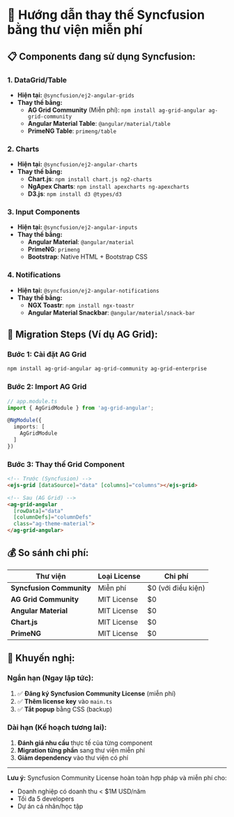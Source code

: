 # 🔄 Hướng dẫn thay thế Syncfusion bằng thư viện miễn phí

## 📋 **Components đang sử dụng Syncfusion:**

### **1. DataGrid/Table**
- **Hiện tại:** `@syncfusion/ej2-angular-grids`
- **Thay thế bằng:** 
  - **AG Grid Community** (Miễn phí): `npm install ag-grid-angular ag-grid-community`
  - **Angular Material Table**: `@angular/material/table`
  - **PrimeNG Table**: `primeng/table`

### **2. Charts**
- **Hiện tại:** `@syncfusion/ej2-angular-charts`
- **Thay thế bằng:**
  - **Chart.js**: `npm install chart.js ng2-charts`
  - **NgApex Charts**: `npm install apexcharts ng-apexcharts`
  - **D3.js**: `npm install d3 @types/d3`

### **3. Input Components**
- **Hiện tại:** `@syncfusion/ej2-angular-inputs`
- **Thay thế bằng:**
  - **Angular Material**: `@angular/material`
  - **PrimeNG**: `primeng`
  - **Bootstrap**: Native HTML + Bootstrap CSS

### **4. Notifications**
- **Hiện tại:** `@syncfusion/ej2-angular-notifications`
- **Thay thế bằng:**
  - **NGX Toastr**: `npm install ngx-toastr`
  - **Angular Material Snackbar**: `@angular/material/snack-bar`

## 🚀 **Migration Steps (Ví dụ AG Grid):**

### **Bước 1: Cài đặt AG Grid**
```bash
npm install ag-grid-angular ag-grid-community ag-grid-enterprise
```

### **Bước 2: Import AG Grid**
```typescript
// app.module.ts
import { AgGridModule } from 'ag-grid-angular';

@NgModule({
  imports: [
    AgGridModule
  ]
})
```

### **Bước 3: Thay thế Grid Component**
```html
<!-- Trước (Syncfusion) -->
<ejs-grid [dataSource]="data" [columns]="columns"></ejs-grid>

<!-- Sau (AG Grid) -->
<ag-grid-angular 
  [rowData]="data" 
  [columnDefs]="columnDefs"
  class="ag-theme-material">
</ag-grid-angular>
```

## 💰 **So sánh chi phí:**

| Thư viện | Loại License | Chi phí |
|----------|-------------|---------|
| **Syncfusion Community** | Miễn phí | $0 (với điều kiện) |
| **AG Grid Community** | MIT License | $0 |
| **Angular Material** | MIT License | $0 |
| **Chart.js** | MIT License | $0 |
| **PrimeNG** | MIT License | $0 |

## 🎯 **Khuyến nghị:**

### **Ngắn hạn (Ngay lập tức):**
1. ✅ **Đăng ký Syncfusion Community License** (miễn phí)
2. ✅ **Thêm license key** vào `main.ts`
3. ✅ **Tắt popup** bằng CSS (backup)

### **Dài hạn (Kế hoạch tương lai):**
1. **Đánh giá nhu cầu** thực tế của từng component
2. **Migration từng phần** sang thư viện miễn phí
3. **Giảm dependency** vào thư viện có phí

---

**Lưu ý:** Syncfusion Community License hoàn toàn hợp pháp và miễn phí cho:
- Doanh nghiệp có doanh thu < $1M USD/năm
- Tối đa 5 developers
- Dự án cá nhân/học tập 